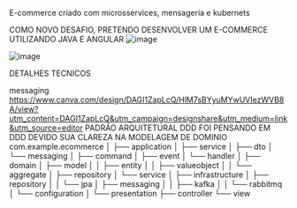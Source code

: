 E-commerce criado com microsservices, mensageria e kubernets

COMO NOVO DESAFIO, PRETENDO DESENVOLVER UM E-COMMERCE UTILIZANDO JAVA E ANGULAR
![image](https://github.com/ThyagoMartins0/E-box/assets/58978196/a692c9e2-d474-4f2c-8ea9-77ed0a60b63e)

![image](https://github.com/ThyagoMartins0/E-box/assets/58978196/8531b2e1-e54a-47e4-95de-d5d68f1084f9)



DETALHES TECNICOS 

messaging
https://www.canva.com/design/DAGI1ZapLcQ/HlM7sBYyuMYwUVIezWVB8A/view?utm_content=DAGI1ZapLcQ&utm_campaign=designshare&utm_medium=link&utm_source=editor
PADRÃO ARQUITETURAL 
DDD
FOI PENSANDO EM DDD DEVIDO SUA CLAREZA NA MODELAGEM DE DOMINIO
com.example.ecommerce
│
├── application
│   ├── service
│   ├── dto
│   └── messaging
│       ├── command
│       ├── event
│       └── handler
│
├── domain
│   ├── model
│   │   ├── entity
│   │   ├── valueobject
│   │   └── aggregate
│   ├── repository
│   └── service
│
├── infrastructure
│   ├── repository
│   │   └── jpa
│   ├── messaging
│   │   ├── kafka
│   │   └── rabbitmq
│   └── configuration
│
└── presentation
├── controller
└── view